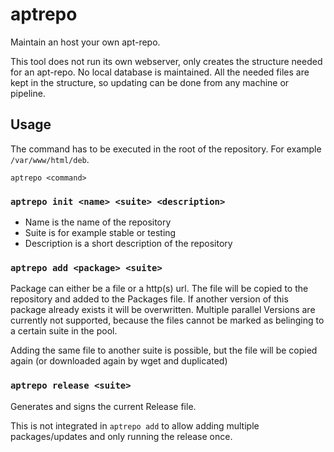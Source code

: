 # aptrepo

Maintain an host your own apt-repo.

This tool does not run its own webserver, only creates the structure needed for an apt-repo.
No local database is maintained. All the needed files are kept in the structure, so updating can be done from any machine or pipeline.

## Usage

The command has to be executed in the root of the repository. For example `/var/www/html/deb`.

`aptrepo <command>`

### `aptrepo init <name> <suite> <description>`

* Name is the name of the repository
* Suite is for example stable or testing
* Description is a short description of the repository

### `aptrepo add <package> <suite>`

Package can either be a file or a http(s) url. The file will be copied to the repository and added to the Packages file. If another version of this package already exists it will be overwritten. Multiple parallel Versions are currently not supported, because the files cannot be marked as belinging to a certain suite in the pool.

Adding the same file to another suite is possible, but the file will be copied again (or downloaded again by wget and duplicated)

### `aptrepo release <suite>`

Generates and signs the current Release file.

This is not integrated in `aptrepo add` to allow adding multiple packages/updates and only running the release once.
